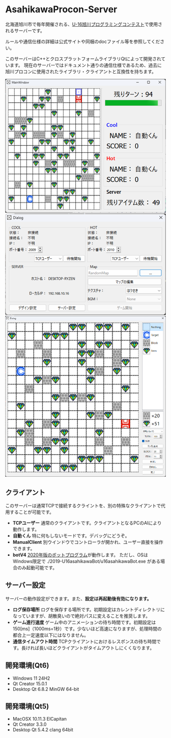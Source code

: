 
# AsahikawaProcon-Server

北海道旭川市で毎年開催される、[U-16旭川プログラミングコンテスト](http://www.procon-asahikawa.org/)で使用されるサーバーです。

ルールや通信仕様の詳細は公式サイトや同梱のdocファイル等を参照してください。

このサーバーはC++とクロスプラットフォームライブラリQtによって開発されています。
現在のサーバーではドキュメント通りの通信仕様であるため、過去に旭川プロコンに使用されたライブラリ・クライアントと互換性を持ちます。

<div align="center">
  <img src="doc/Screenshot3.png" width=800>
  <img src="doc/Screenshot1.png" width=600>
  <img src="doc/Screenshot2.png" width=600>
</div>

## クライアント
このサーバーは通常TCPで接続するクライントを、別の特殊なクライアントで代用することが可能です。

* **TCPユーザー** 通常のクライアントです。クライアントとなるPCのAIにより動作します。
* **自動くん** 特に何もしないモードです。デバッグにどうぞ。
* **ManualClient** 別ウインドウでコントローラが開かれ、ユーザー直接を操作できます。
* **botV4** [2020年版のボットプログラム](https://www.procon-asahikawa.org/files/U16asahikawaBot.zip)が動作します。
  ただし、OSはWindows限定で ./2019-U16asahikawaBot/u16asahikawaBot.exe がある場合のみ起動可能です。

## サーバー設定
サーバーの動作設定ができます。また、**設定は再起動後有効になります。**

* **ログ保存場所** ログを保存する場所です。初期設定はカレントディレクトリになっていますが、胡散臭いので絶対パスに変えることを推奨します。
* **ゲーム進行速度** ゲーム中のアニメーションの待ち時間です。初期設定は150[ms]（1000ms=1秒）です。少ないほど高速になりますが、処理時間の都合上一定速度以下にはなりません。
* **通信タイムアウト時間** TCPクライアントにおけるレスポンスの待ち時間です。長ければ長いほどクライアントがタイムアウトしにくくなります。

## 開発環境(Qt6)
- Windows 11 24H2
- Qt Creator 15.0.1
- Desktop Qt 6.8.2 MinGW 64-bit

## 開発環境(Qt5)
- MacOSX 10.11.3 ElCapitan
- Qt Creator 3.3.0
- Desktop Qt 5.4.2 clang 64bit

